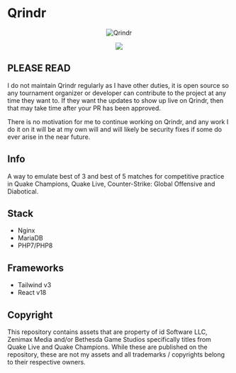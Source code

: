 # Qrindr

<p align="center">
  <img src="https://qrindr.com/assets/favicon/android-chrome-192x192.png" alt="Qrindr"/>
</p>

<p align="center">
  <a href="https://travis-ci.org/CameronCT/Qrindr">
    <img src="https://api.travis-ci.org/CameronCT/Qrindr.svg?branch=master" />
  </a>
</p>

## PLEASE READ
I do not maintain Qrindr regularly as I have other duties, it is open source so any tournament organizer or developer can contribute to the project at any time they want to. If they want the updates to show up live on Qrindr, then that may take time after your PR has been approved.

There is no motivation for me to continue working on Qrindr, and any work I do it on it will be at my own will and will likely be security fixes if some do ever arise in the near future. 

## Info
A way to emulate best of 3 and best of 5 matches for competitive practice in Quake Champions, Quake Live, Counter-Strike: Global Offensive and Diabotical.

## Stack

* Nginx
* MariaDB
* PHP7/PHP8

## Frameworks

* Tailwind v3
* React v18

## Copyright

This repository contains assets that are property of id Software LLC, Zenimax Media and/or Bethesda Game Studios specifically titles from Quake Live and Quake Champions. While these are published on the repository, these are not my assets and all trademarks / copyrights belong to their respective owners.